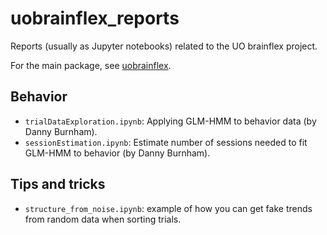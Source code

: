 # uobrainflex_reports
Reports (usually as Jupyter notebooks) related to the UO brainflex project.

For the main package, see [uobrainflex](https://github.com/sjara/uobrainflex).

## Behavior
* `trialDataExploration.ipynb`: Applying GLM-HMM to behavior data (by Danny Burnham).
* `sessionEstimation.ipynb`: Estimate number of sessions needed to fit GLM-HMM to behavior (by Danny Burnham).

## Tips and tricks
* `structure_from_noise.ipynb`: example of how you can get fake trends from random data when sorting trials.
